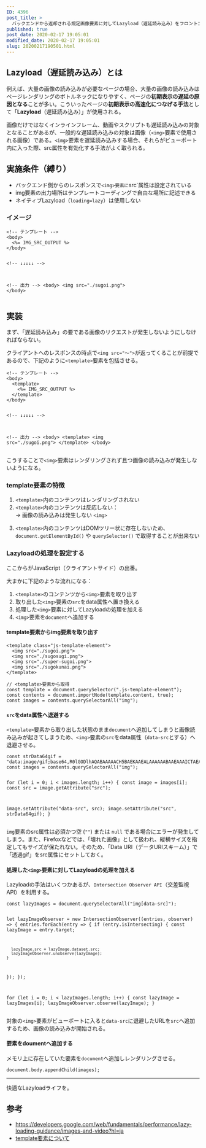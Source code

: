 ```yaml
---
ID: 4396
post_title: >
  バックエンドから返却される規定画像要素に対してLazyload（遅延読み込み）をフロントエンドだけで実現させる
published: true
post_date: 2020-02-17 19:05:01
modified_date: 2020-02-17 19:05:01
slug: 20200217190501.html
---
```

<h2>Lazyload（遅延読み込み）とは</h2>
<p>例えば、大量の画像の読み込みが必要なページの場合、大量の画像の読み込みはページレンダリングのボトルネックになりやすく、ページの<strong>初期表示の遅延の原因となる</strong>ことが多い。こういったページの<strong>初期表示の高速化につなげる手法</strong>として「<strong>Lazyload</strong>（遅延読み込み）」が使用される。</p>
<p>画像だけではなくインラインフレーム、動画やスクリプトも遅延読み込みの対象となることがあるが、一般的な遅延読み込みの対象は画像（<code>&lt;img&gt;</code>要素で使用される画像）である。<code>&lt;img&gt;</code>要素を遅延読み込みする場合、それらがビューポート内に入った際、src属性を有効化する手法がよく取られる。</p>
<h2>実施条件（縛り）</h2>
<ul>
<li>バックエンド側からのレスポンスで<code>&lt;img&gt;要素に</code>src`属性は設定されている</li>
<li>img要素の出力場所はテンプレートコーディングで自由な場所に記述できる</li>
<li>ネイティブLazyload（<code>loading=lazy</code>）は使用しない</li>
</ul>
<h3>イメージ</h3>
<pre><code class="html">&lt;!-- テンプレート --&gt;
&lt;body&gt;
  &lt;%= IMG_SRC_OUTPUT %&gt;
&lt;/body&gt;

&lt;!-- ↓↓↓↓↓ --&gt;

&lt;!-- 出力 --&gt;
&lt;body&gt;
  &lt;img src="./sugoi.png"&gt;
&lt;/body&gt;
</code></pre>
<h2>実装</h2>
<p>まず、「遅延読み込み」の要である画像のリクエストが発生しないようにしなければならない。</p>
<p>クライアントへのレスポンスの時点で<code>&lt;img src="〜"&gt;</code>が返ってくることが前提であるので、下記のように<code>&lt;template&gt;</code>要素を包括させる。</p>
<pre><code class="html">&lt;!-- テンプレート --&gt;
&lt;body&gt;
  &lt;template&gt;
    &lt;%= IMG_SRC_OUTPUT %&gt;
  &lt;/template&gt;
&lt;/body&gt;

&lt;!-- ↓↓↓↓↓ --&gt;

&lt;!-- 出力 --&gt;
&lt;body&gt;
  &lt;template&gt;
    &lt;img src="./sugoi.png"&gt;
  &lt;/template&gt;
&lt;/body&gt;
</code></pre>
<p>こうすることで<code>&lt;img&gt;</code>要素はレンダリングされず且つ画像の読み込みが発生しないようになる。</p>
<h3>template要素の特徴</h3>
<ol>
<li><code>&lt;template&gt;</code>内のコンテンツはレンダリングされない</li>
<li><code>&lt;template&gt;</code>内のコンテンツは反応しない：<br />
→ 画像の読み込みは発生しない <code>&lt;img&gt;</code></p>
</li>
<li>
<p><code>&lt;template&gt;</code>内のコンテンツはDOMツリー状に存在しないため、<code>document.getElementById()</code> や <code>querySelector()</code> で取得することが出来ない</p>
</li>
</ol>
<h3>Lazyloadの処理を設定する</h3>
<p>ここからがJavaScript（クライアントサイド）の出番。</p>
<p>大まかに下記のような流れになる：</p>
<ol>
<li><code>&lt;template&gt;</code>のコンテンツから<code>&lt;img&gt;</code>要素を取り出す</li>
<li>取り出した<code>&lt;img&gt;</code>要素の<code>src</code>をdata属性へ置き換える</li>
<li>処理した<code>&lt;img&gt;</code>要素に対してLazyloadの処理を加える</li>
<li><code>&lt;img&gt;</code>要素を<code>document</code>へ追加する</li>
</ol>
<h4>template要素からimg要素を取り出す</h4>
<pre><code class="html">&lt;template class="js-template-element"&gt;
  &lt;img src="./sugoi.png"&gt;
  &lt;img src="./sugosugi.png"&gt;
  &lt;img src="./super-sugoi.png"&gt;
  &lt;img src="./sugokunai.png"&gt;
&lt;/template&gt;
</code></pre>
<pre><code class="js">// &lt;template&gt;要素から取得
const template = document.querySelector(".js-template-element");
const contents = document.importNode(template.content, true);
const images = contents.querySelectorAll("img");
</code></pre>
<h4><code>src</code>をdata属性へ退避する</h4>
<p><code>&lt;template&gt;</code>要素から取り出した状態のまま<code>document</code>へ追加してしまうと画像読み込みが起きてしまうため、<code>&lt;img&gt;</code>要素の<code>src</code>をdata属性（<code>data-src</code>とする）へ退避させる。</p>
<pre><code class="js">const strData64gif = "data:image/gif;base64,R0lGODlhAQABAAAAACH5BAEKAAEALAAAAAABAAEAAAICTAEAOw==";
const images = contents.querySelectorAll("img");

for (let i = 0; i &lt; images.length; i++) {
  const image = images[i];
  const src = image.getAttribute("src");

  image.setAttribute("data-src", src);
  image.setAttribute("src", strData64gif);
}
</code></pre>
<p><code>img</code>要素のsrc属性は必須かつ空 (<code>""</code>) または <code>null</code> である場合にエラーが発生してしまう。また、Firefoxなどでは、「壊れた画像」として扱われ、縦横サイズを指定してもサイズが保たれない。そのため、「Data URI（データURIスキーム）」で「透過gif」をsrc属性にセットしておく。</p>
<h4>処理した<code>&lt;img&gt;</code>要素に対してLazyloadの処理を加える</h4>
<p>Lazyloadの手法はいくつかあるが、<code>Intersection Observer API</code>（交差監視API）を利用する。</p>
<pre><code class="js">const lazyImages = document.querySelectorAll("img[data-src]");

let lazyImageObserver = new IntersectionObserver((entries, observer) =&gt; {
  entries.forEach(entry =&gt; {
    if (entry.isIntersecting) {
      const lazyImage = entry.target;

      lazyImage.src = lazyImage.dataset.src;
      lazyImageObserver.unobserve(lazyImage);
    }
  });
});

for (let i = 0; i &lt; lazyImages.length; i++) {
  const lazyImage = lazyImages[i];
  lazyImageObserver.observe(lazyImage);
}
</code></pre>
<p>対象の<code>&lt;img&gt;</code>要素がビューポートに入ると<code>data-src</code>に退避したURLを<code>src</code>へ追加するため、画像の読み込みが開始される。</p>
<h4><img>要素をdoumentへ追加する</h4>
<p>メモリ上に存在していた要素を<code>document</code>へ追加しレンダリングさせる。</p>
<pre><code class="js">document.body.appendChild(images);
</code></pre>
<hr />
<p>快適なLazyloadライフを。</p>
<h2>参考</h2>
<ul>
<li><a href="https://developers.google.com/web/fundamentals/performance/lazy-loading-guidance/images-and-video?hl=ja">https://developers.google.com/web/fundamentals/performance/lazy-loading-guidance/images-and-video?hl=ja</a></li>
<li><a href="https://b.0218.jp/20200214180922.html">template要素について</a></li>
</ul>
